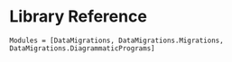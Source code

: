 # Library Reference

```@autodocs
Modules = [DataMigrations, DataMigrations.Migrations, DataMigrations.DiagrammaticPrograms]
```
